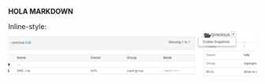 **HOLA MARKDOWN**

Inline-style: 
![evidencia 1](https://github.com/AlanEsquivel42/SEBC/blob/master/storage/labs/snap2.PNG "Logo Title Text 1")